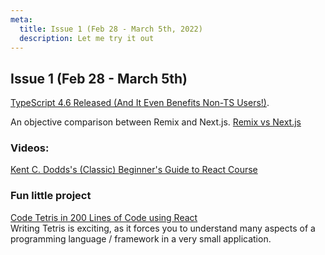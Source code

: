 ```yaml
---
meta:
  title: Issue 1 (Feb 28 - March 5th, 2022)
  description: Let me try it out
---
```


## Issue 1 (Feb 28 - March 5th)

[TypeScript 4.6 Released (And It Even Benefits Non-TS Users!)](https://devblogs.microsoft.com/typescript/announcing-typescript-4-6/).

An objective comparison between Remix and Next.js. [Remix vs Next.js](https://remix.run/blog/remix-vs-next)

### Videos:

[Kent C. Dodds's (Classic) Beginner's Guide to React Course](https://www.youtube.com/watch?v=7_x4AuqHxlg)

### Fun little project

[Code Tetris in 200 Lines of Code using React](https://blog.ag-grid.com/tetris-to-learn-react/)\
Writing Tetris is exciting, as it forces you to understand many aspects of a programming language / framework in a very small application.
